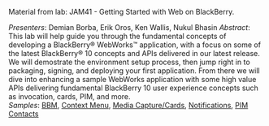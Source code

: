 Material from lab: JAM41 - Getting Started with Web on BlackBerry.

_Presenters_: Demian Borba, Erik Oros, Ken Wallis, Nukul Bhasin	
_Abstract_: This lab will help guide you through the fundamental concepts of developing a BlackBerry® WebWorks™ application, with a focus on some of the latest BlackBerry® 10 concepts and APIs delivered in our latest release. We will demostrate the environment setup process, then jump right in to packaging, signing, and deploying your first application. From there we will dive into enhancing a sample WebWorks application with some high value APIs delivering fundamental BlackBerry 10 user experience concepts such as invocation, cards, PIM, and more.	
_Samples_: [BBM](https://github.com/blackberry/BB10-WebWorks-Samples/tree/master/bbm), [Context Menu](https://github.com/blackberry/BB10-WebWorks-Samples/tree/master/contextmenu), [Media Capture/Cards](https://github.com/blackberry/BB10-WebWorks-Samples/tree/master/mediacards), [Notifications](https://github.com/blackberry/BB10-WebWorks-Samples/tree/master/notificationshub), [PIM Contacts](https://github.com/blackberry/BB10-WebWorks-Samples/tree/master/pimcontacts)	
